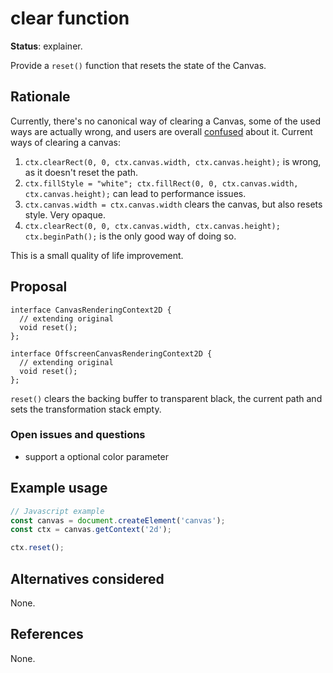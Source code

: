 clear function
==============
**Status**: explainer.

Provide a `reset()` function that resets the state of the Canvas.


Rationale
---------

Currently, there's no canonical way of clearing a Canvas, some of the used
ways are actually wrong, and users are overall [confused](https://stackoverflow.com/questions/2142535/how-to-clear-the-canvas-for-redrawing) about it. Current ways of clearing a canvas:

1. `ctx.clearRect(0, 0, ctx.canvas.width, ctx.canvas.height);` is wrong, as it doesn't reset the path.
2. `ctx.fillStyle = "white"; ctx.fillRect(0, 0, ctx.canvas.width, ctx.canvas.height);` can lead to performance issues.
3. `ctx.canvas.width = ctx.canvas.width` clears the canvas, but also resets style. Very opaque.
4. `ctx.clearRect(0, 0, ctx.canvas.width, ctx.canvas.height); ctx.beginPath();` is the only good way of doing so.

This is a small quality of life improvement.


Proposal
--------

```webidl
interface CanvasRenderingContext2D {
  // extending original
  void reset();
};

interface OffscreenCanvasRenderingContext2D {
  // extending original
  void reset();
};
```

`reset()` clears the backing buffer to transparent black, the current path and sets the transformation
stack empty.

### Open issues and questions

- support a optional color parameter


Example usage
-------------

```js
// Javascript example
const canvas = document.createElement('canvas');
const ctx = canvas.getContext('2d');

ctx.reset();
```

Alternatives considered
-----------------------

None.


References
----------

None.
